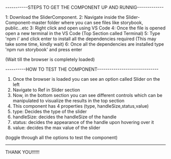 

-----------STEPS TO GET THE COMPONENT UP AND RUNNIG-------------

1: Download the SliderComponent.
2: Navigate inside the Slider-Component-master folder where you can see files like storybook, public...etc
3: Right click and open using VS Code
4: Once the file is opened open a new terminal in the VS Code  (Top Section called Terminal)
5: Type 'npm i' and click enter to install all the dependencies required (This may take some time, kindly wait)
6: Once all the dependencies are installed type 'npm run storybook' and press enter

(Wait till the browser is completely loaded)


----------HOW TO TEST THE COMPONENT------------------------------
1. Once the browser is loaded you can see an option called Slider on the left
2. Navigate to Ref in Slider section
3. Now, in the bottom section you can see different controls which can be manipulated to visualize the results in the top section
4. This component has 4 properties (type, handleSize,status,value)
5. type: Decides the type of the slider
6. handleSize: decides the handleSize of the handle
7. status: decides the appearance of the handle upon hovering over it
8. value: decides the max value of the slider

(toggle through all the options to test the component)

------------------------------------------------------------------

THANK YOU!!!!!!

